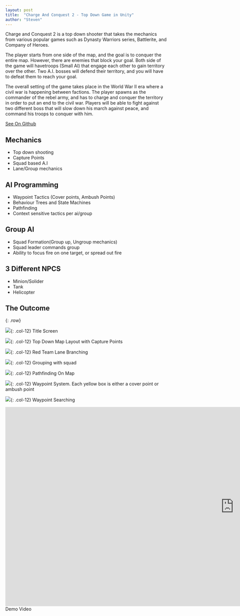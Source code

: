 ```yaml
---
layout: post
title:  "Charge And Conquest 2 - Top Down Game in Unity"
author: "Steven"
---
```


Charge and Conquest 2 is a top down shooter that takes the mechanics from various popular games such as Dynasty Warriors series, Battlerite, and Company of Heroes. 

The player starts from one side of the map, and the goal is to conquer the entire map. However, there are enemies that block your goal. Both side of the game will havetroops (Small AI) that engage each other to gain territory over the other. Two A.I. bosses will defend their territory, and you will have to defeat them to reach your goal. 

The overall setting of the game takes place in the World War II era where a civil war is happening between factions. The player spawns as the commander of the rebel army, and has to charge and conquer the territory in order to put an end to the civil war. Players will be able to fight against two different boss that will slow down his march against peace, and command his troops to conquer with him. 

[See On Github](https://github.com/tucci/comp442-compiler)

## Mechanics
- Top down shooting
- Capture Points
- Squad based A.I
- Lane/Group mechanics


## AI Programming
- Waypoint Tactics (Cover points, Ambush Points)
- Behaviour Trees and State Machines
- Pathfinding
- Context sensitive tactics per ai/group

## Group AI
- Squad Formation(Group up, Ungroup mechanics)
- Squad leader commands group
- Ability to focus fire on one target, or spread out fire

## 3 Different NPCS
- Minion/Solider
- Tank
- Helicopter


## The Outcome

{: .row}


![]({{site.url}}/assets/charge_conquest2/title_screen.png){: .col-12}
Title Screen

![]({{site.url}}/assets/charge_conquest2/top_down_cover.jpg){: .col-12}
Top Down Map Layout with Capture Points

![]({{site.url}}/assets/charge_conquest2/top_down_lanes.jpg){: .col-12}
Red Team Lane Branching

![]({{site.url}}/assets/charge_conquest2/group_formation.png){: .col-12}
Grouping with squad

![]({{site.url}}/assets/charge_conquest2/pathfinding.png){: .col-12}
Pathfinding On Map

![]({{site.url}}/assets/charge_conquest2/waypoints.png){: .col-12}
Waypoint System. Each yellow box is either a cover point or ambush point

![]({{site.url}}/assets/charge_conquest2/coverpoints.png){: .col-12}
Waypoint Searching

<iframe class="col-12" width="1423" height="622" src="https://www.youtube.com/embed/IPaKDSmjazY" frameborder="0" allow="autoplay; encrypted-media" allowfullscreen></iframe>
Demo Video